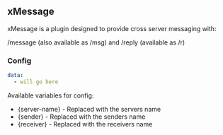 ## xMessage

xMessage is a plugin designed to provide cross server messaging with:
 
/message (also available as /msg) and /reply (available as /r)

### Config

```yaml
data:
  - will go here
```

Available variables for config: 
* {server-name} - Replaced with the servers name
* {sender} - Replaced with the senders name
* {receiver} - Replaced with the receivers name